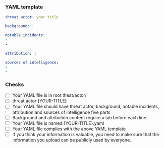 ### YAML template
```yaml
threat actor: your title

background: |

notable incidents:
- 
- 

attribution: |
    
sources of intelligence:
- 
- 
```
### Checks
- [ ] Your YAML file is in root theat/actor/
- [ ] threat actor:{YOUR-TITLE}
- [ ] Your YAML file should have threat actor, background, notable incidents, attribution and sources of intelligence five parts
- [ ] Background and attribution content require a tab before each line.
- [ ] Your YAML file is named {YOUR-TITLE}.yaml
- [ ] Your YAML file complies with the above YAML template
- [ ] If you think your information is valuable, you need to make sure that the information you upload can be publicly used by everyone.
